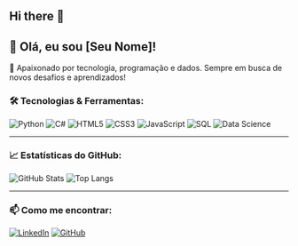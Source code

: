 ## Hi there 👋
## 👋 Olá, eu sou [Seu Nome]!

🚀 Apaixonado por tecnologia, programação e dados. Sempre em busca de novos desafios e aprendizados!

### 🛠️ Tecnologias & Ferramentas:

![Python](https://img.shields.io/badge/-Python-3776AB?style=for-the-badge&logo=python&logoColor=white)
![C#](https://img.shields.io/badge/-C%23-239120?style=for-the-badge&logo=csharp&logoColor=white)
![HTML5](https://img.shields.io/badge/-HTML5-E34F26?style=for-the-badge&logo=html5&logoColor=white)
![CSS3](https://img.shields.io/badge/-CSS3-1572B6?style=for-the-badge&logo=css3)
![JavaScript](https://img.shields.io/badge/-JavaScript-F7DF1E?style=for-the-badge&logo=javascript&logoColor=black)
![SQL](https://img.shields.io/badge/-SQL-4479A1?style=for-the-badge&logo=postgresql&logoColor=white)
![Data Science](https://img.shields.io/badge/-Data%20Science-ffca28?style=for-the-badge&logo=tableau&logoColor=white)

---

### 📈 Estatísticas do GitHub:

![GitHub Stats](https://github-readme-stats.vercel.app/api?username=seu-usuario&show_icons=true&theme=radical)
![Top Langs](https://github-readme-stats.vercel.app/api/top-langs/?username=seu-usuario&layout=compact&theme=radical)

---

### 📫 Como me encontrar:

[![LinkedIn](https://img.shields.io/badge/-LinkedIn-0077B5?style=for-the-badge&logo=linkedin&logoColor=white)](linkedin.com/in/gustavo-quirino-01a1331b3)
[![GitHub](https://img.shields.io/badge/-GitHub-181717?style=for-the-badge&logo=github&logoColor=white)](https://github.com/Gustavormq)
<!--
**Gustavormq/Gustavormq** is a ✨ _special_ ✨ repository because its `README.md` (this file) appears on your GitHub profile.

Here are some ideas to get you started:

- 🔭 I’m currently working on ...
- 🌱 I’m currently learning ...
- 👯 I’m looking to collaborate on ...
- 🤔 I’m looking for help with ...
- 💬 Ask me about ...
- 📫 How to reach me: ...
- 😄 Pronouns: ...
- ⚡ Fun fact: ...
-->
